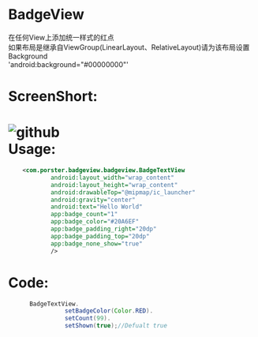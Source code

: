 # BadgeView
在任何View上添加统一样式的红点<br>
如果布局是继承自ViewGroup(LinearLayout、RelativeLayout)请为该布局设置Background<br>
'android:background="#00000000"'<br>

ScreenShort:
====
![github](https://github.com/vvinner/BadgeView/blob/master/screenshorts/screen1.png "github")<br>
Usage:
====
```Xml
    <com.porster.badgeview.badgeview.BadgeTextView
            android:layout_width="wrap_content"
            android:layout_height="wrap_content"
            android:drawableTop="@mipmap/ic_launcher"
            android:gravity="center"
            android:text="Hello World"
            app:badge_count="1"
            app:badge_color="#20A6EF"
            app:badge_padding_right="20dp"
            app:badge_padding_top="20dp"
            app:badge_none_show="true"
            />
```
Code:
====
```Java
      BadgeTextView.
                setBadgeColor(Color.RED).
                setCount(99).
                setShown(true);//Defualt true
```

